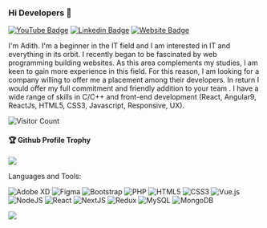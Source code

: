 ### Hi Developers 👋

[![YouTube Badge](https://img.shields.io/badge/Youtube-Adith-red)](https://www.youtube.com/channel/UC23JOpS6ox5gZWlNoEC44dg)
[![Linkedin Badge](https://img.shields.io/badge/-Adith-blue?style=flat-square&logo=Linkedin&logoColor=white&link=https://www.linkedin.com/in/adith-p-a-90ab581b7/)](https://www.linkedin.com/in/adith-p-a-90ab581b7/)
[![Website Badge](https://img.shields.io/badge/WebSite-Adith-green)]()


I'm Adith.
I'm a beginner in the IT field and I am interested in IT and everything in its orbit.
I recently began to be fascinated by web programming building websites. As this area complements my studies, I am keen to gain more experience in this field. For this reason, I am looking for a company willing to offer me a placement among their developers. In return I would offer my full commitment and friendly addition to your team . I have a wide range of skills in C/C++ and front-end development (React, Angular9, ReactJs, HTML5, CSS3, Javascript, Responsive, UX).


![Visitor Count](https://profile-counter.glitch.me/karnan7/count.svg)

<div>
  <h4>🏆 Github Profile Trophy</h4>
  <a href="https://github.com/ryo-ma/github-profile-trophy">
    <img src="https://github-profile-trophy.vercel.app/?username=karnan7&column=7"/>
  </a>
</div>

Languages and Tools: 

<img alt="Adobe XD" src="https://img.shields.io/badge/adobexd-%23FF26BE.svg?style=flat-square&logo=adobexd&logoColor=white"/> <img alt="Figma" src="https://img.shields.io/badge/figma-%23F24E1E.svg?style=flat-square&logo=figma&logoColor=white"/> <img alt="Bootstrap" src="https://img.shields.io/badge/bootstrap-%23563D7C.svg?style=flat-square&logo=bootstrap&logoColor=white"/> <img alt="PHP" src="https://img.shields.io/badge/php-%23777BB4.svg?style=flat-square&logo=php&logoColor=white"/> <img alt="HTML5" src="https://img.shields.io/badge/html5-%23E34F26.svg?style=flat-square&logo=html5&logoColor=white"/> <img alt="CSS3" src="https://img.shields.io/badge/css3-%231572B6.svg?style=flat-square&logo=css3&logoColor=white"/> <img alt="Vue.js" src="https://img.shields.io/static/v1?style=flat-square&label&logo=vuedotjs&message=Vue.js&color=023047"/> <img alt="NodeJS" src="https://img.shields.io/badge/node.js-%2343853D.svg?style=flat-square&logo=node-dot-js&logoColor=white"/> <img alt="React" src="https://img.shields.io/badge/react-%2320232a.svg?style=flat-square&logo=react&logoColor=%2361DAFB"/> <img alt="NextJS" src="https://img.shields.io/static/v1?style=flat-square&label&logo=nextdotjs&message=NextJS&color=000814"/> <img alt="Redux" src="https://img.shields.io/static/v1?style=flat-square&label&logo=redux&message=Redux&color=7b2cbf"/> <img alt="MySQL" src="https://img.shields.io/badge/mysql-%2300f.svg?style=flat-square&logo=mysql&logoColor=white"/> <img alt="MongoDB" src ="https://img.shields.io/badge/MongoDB-%234ea94b.svg?style=flat-square&logo=mongodb&logoColor=white"/>

![](https://activity-graph.herokuapp.com/graph?username=karnan7&theme=react-dark&area=true)
<!--
**karnan7/karnan7** is a ✨ _special_ ✨ repository because its `README.md` (this file) appears on your GitHub profile.

Here are some ideas to get you started:

- 🔭 I’m currently working on ...
- 🌱 I’m currently learning ...
- 👯 I’m looking to collaborate on ...
- 🤔 I’m looking for help with ...
- 💬 Ask me about ...
- 📫 How to reach me: ...
- 😄 Pronouns: ...
- ⚡ Fun fact: .....

-->
